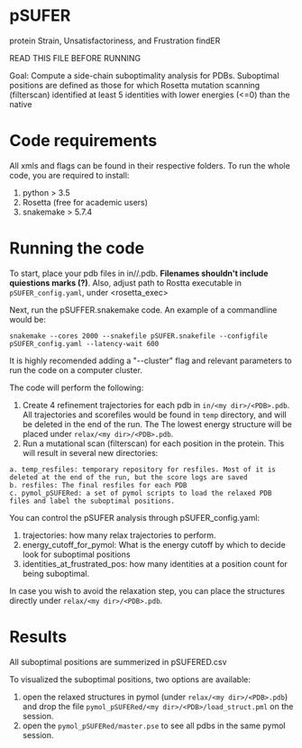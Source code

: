 # pSUFER
protein Strain, Unsatisfactoriness, and Frustration findER


READ THIS FILE BEFORE RUNNING

Goal: Compute a side-chain suboptimality analysis for PDBs. Suboptimal positions
are defined as those for which Rosetta mutation scanning (filterscan)
identified at least 5 identities with lower energies (<=0) than the native

# Code requirements
All xmls and flags can be found in their respective folders. 
To run the whole code, you are required to install:

1. python > 3.5
2. Rosetta (free for academic users)
3. snakemake > 5.7.4

# Running the code

To start, place your pdb files in in/<my dir>/<PDB>.pdb. **Filenames shouldn't include quiestions marks (?)**. 
Also, adjust path to Rostta executable in ``pSUFER_config.yaml``, under <rosetta_exec>
  
Next, run the pSUFFER.snakemake code. An example of a commandline would be:

```
snakemake --cores 2000 --snakefile pSUFER.snakefile --configfile pSUFER_config.yaml --latency-wait 600
```
It is highly recomended adding a "--cluster" flag and relevant parameters to run the code on a computer cluster. 

The code will perform the following:
  1. Create 4 refinement trajectories for each pdb in ``in/<my dir>/<PDB>.pdb``. All trajectories and scorefiles would be found in ``temp`` directory, and will be deleted in the end of the run. The The lowest energy structure will be placed under ``relax/<my dir>/<PDB>.pdb``.  
  2. Run a mutational scan (filterscan) for each position in the protein. This will result in several new directories:  
  
    a. temp_resfiles: temporary repository for resfiles. Most of it is deleted at the end of the run, but the score logs are saved
    b. resfiles: The final resfiles for each PDB
    c. pymol_pSUFERed: a set of pymol scripts to load the relaxed PDB files and label the suboptimal positions.
   
 
You can control the pSUFER analysis through pSUFER_config.yaml:
1. trajectories: how many relax trajectories to perform.
2. energy_cutoff_for_pymol: What is the energy cutoff by which to decide look for suboptimal positions
3. identities_at_frustrated_pos: how many identities at a position count for being suboptimal.

In case you wish to avoid the relaxation step, you can place the structures directly under ``relax/<my dir>/<PDB>.pdb``.
  
# Results
  All suboptimal positions are summerized in pSUFERED.csv
  
  To visualized the suboptimal positions, two options are available:
    
  1. open the relaxed structures in pymol (under ``relax/<my dir>/<PDB>.pdb``) and drop the file ``pymol_pSUFERed/<my dir>/<PDB>/load_struct.pml`` on the session.
  2. open the ``pymol_pSUFERed/master.pse`` to see all pdbs in the same pymol session. 
  
